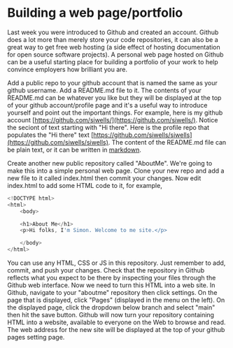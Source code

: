 # Building a web page/portfolio  

Last week you were introduced to Github and created an account. Github does a lot more than merely store your code repositories, it can also be a great way to get free web hosting (a side effect of hosting documentation for open source software projects). A personal web page hosted on Github can be a useful starting place for building a portfolio of your work to help convince employers how brilliant you are.

Add a public repo to your github account that is named the same as your github username. Add a README.md file to it. The contents of your README.md can be whatever you like but they will be displayed at the top of your github account/profile page and it's a useful way to introduce yourself and point out the important things. For example, here is my github account [https://github.com/siwells/](https://github.com/siwells/). Notice the seciont of text starting with "Hi there". Here is the profile repo that populates the "Hi there" text [https://github.com/siwells/siwells](https://github.com/siwells/siwells). The content of the README.md file can be plain text, or it can be written in [markdown](https://docs.github.com/en/rest/markdown).

Create another new public repository called "AboutMe". We're going to make this into a simple personal web page. Clone your new repo and add a new file to it called index.html then commit your changes. Now edit index.html to add some HTML code to it, for example,

```js
<!DOCTYPE html>
<html>
    <body>

    <h1>About Me</h1>
    <p>Hi folks, I'm Simon. Welcome to me site.</p>

    </body>
</html> 
```

You can use any HTML, CSS or JS in this repository. Just remember to add, commit, and push your changes. Check that the repository in Github reflects what you expect to be there by inspecting your files through the Github web interface. Now we need to turn this HTML into a web site. In Github, navigate to your "aboutme" repository then click settings. On the page that is displayed, click "Pages" (displayed in the menu on the left). On the displayed page, click the dropdown below branch and select "main" then hit the save button. Github will now turn your repository containing HTML into a website, available to everyone on the Web to browse and read. The web address for the new site will be displayed at the top of your github pages setting page.
